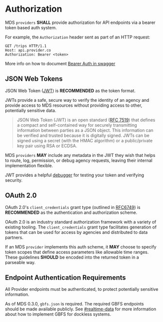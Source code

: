 # Authorization

MDS `providers` **SHALL** provide authorization for API endpoints via a bearer token based auth system.

For example, the `Authorization` header sent as part of an HTTP request:

```
GET /trips HTTP/1.1
Host: api.provider.co
Authorization: Bearer <token>
```

More info on how to document [Bearer Auth in swagger](https://swagger.io/docs/specification/authentication/bearer-authentication/)

## JSON Web Tokens

JSON Web Token ([JWT](https://jwt.io/introduction/)) is **RECOMMENDED** as the token format.

JWTs provide a safe, secure way to verify the identity of an agency and provide access to MDS resources without providing access to other, potentially sensitive data.

> JSON Web Token (JWT) is an open standard ([RFC 7519](https://tools.ietf.org/html/rfc7519)) that defines a compact and self-contained way for securely transmitting information between parties as a JSON object. This information can be verified and trusted because it is digitally signed. JWTs can be signed using a secret (with the HMAC algorithm) or a public/private key pair using RSA or ECDSA.

MDS `providers` **MAY** include any metadata in the JWT they wish that helps to route, log, permission, or debug agency requests, leaving their internal implementation flexible.

JWT provides a helpful [debugger](https://jwt.io/#debugger) for testing your token and verifying security.

## OAuth 2.0

OAuth 2.0's `client_credentials` grant type (outlined in [RFC6749](https://tools.ietf.org/html/rfc6749#section-4.4)) is **RECOMMENDED** as the authentication and authorization scheme.

OAuth 2.0 is an industry standard authorization framework with a variety of existing tooling. The `client_credentials` grant type facilitates generation of tokens that can be used for access by agencies and distributed to data partners.

If an MDS `provider` implements this auth scheme, it **MAY** choose to specify token scopes that define access parameters like allowable time ranges. These guidelines **SHOULD** be encoded into the returned token in a parseable way.

## Endpoint Authentication Requirements  

All Provider endpoints must be authenticated, to protect potentially sensitive information.

As of MDS 0.3.0, `gbfs.json` is required. The required GBFS endpoints should be made available publicly. See [#realtime-data](https://github.com/shareportation/SharePortation-Protocol-SPP-Example/tree/main/provider#realtime-data) for more information about how to implement GBFS for dockless systems. 
